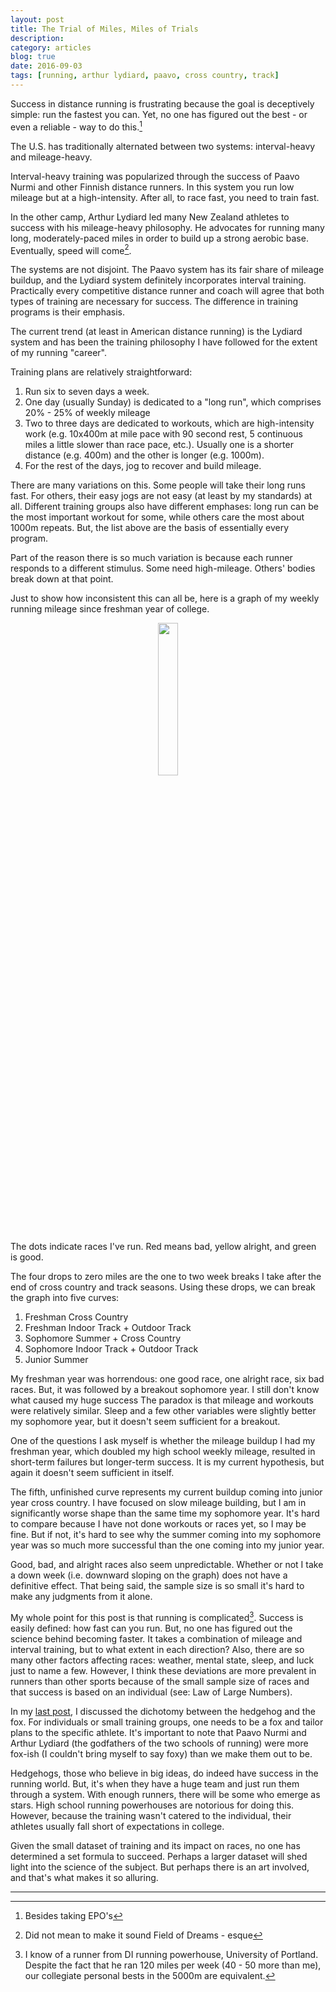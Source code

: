 ```yaml
---
layout: post
title: The Trial of Miles, Miles of Trials
description: 
category: articles
blog: true
date: 2016-09-03
tags: [running, arthur lydiard, paavo, cross country, track]
---
```



Success in distance running is frustrating because the goal is deceptively simple: run the fastest you can. Yet, no one has figured out the best - or even a reliable - way to do this.[^1]

The U.S. has traditionally alternated between two systems: interval-heavy and mileage-heavy.

Interval-heavy training was popularized through the success of Paavo Nurmi and other Finnish distance runners. In this system you run low mileage but at a high-intensity. After all, to race fast, you need to train fast.

In the other camp, Arthur Lydiard led many New Zealand athletes to success with his mileage-heavy philosophy. He advocates for running many long, moderately-paced miles in order to build up a strong aerobic base. Eventually, speed will come[^2]. 

The systems are not disjoint. The Paavo system has its fair share of mileage buildup, and the Lydiard system definitely incorporates interval training. Practically every competitive distance runner and coach will agree that both types of training are necessary for success. The difference in training programs is their emphasis.

The current trend (at least in American distance running) is the Lydiard system and has been the training philosophy I have followed for the extent of my running "career".

Training plans are relatively straightforward:
    
1. Run six to seven days a week.
2. One day (usually Sunday) is dedicated to a "long run", which comprises 20% - 25% of weekly mileage
3. Two to three days are dedicated to workouts, which are high-intensity work (e.g. 10x400m at mile pace with 90 second rest, 5 continuous miles a little slower than race pace, etc.). Usually one is a shorter distance (e.g. 400m) and the other is longer (e.g. 1000m).
4. For the rest of the days, jog to recover and build mileage.

There are many variations on this. Some people will take their long runs fast. For others, their easy jogs are not easy (at least by my standards) at all. Different training groups also have different emphases: long run can be the most important workout for some, while others care the most about 1000m repeats. But, the list above are the basis of essentially every program.

Part of the reason there is so much variation is because each runner responds to a different stimulus. Some need high-mileage. Others' bodies break down at that point.

Just to show how inconsistent this can all be, here is a graph of my weekly running mileage since freshman year of college. 

<p align="center">
  <img src="{{ site.url }}/images/mileage.png" align="center" width="25%">
</p>

The dots indicate races I've run. Red means bad, yellow alright, and green is good.

The four drops to zero miles are the one to two week breaks I take after the end of cross country and track seasons. Using these drops, we can break the graph into five curves:

1. Freshman Cross Country
2. Freshman Indoor Track + Outdoor Track
3. Sophomore Summer + Cross Country
4. Sophomore Indoor Track + Outdoor Track
5. Junior Summer

My freshman year was horrendous: one good race, one alright race, six bad races. But, it was followed by a breakout sophomore year. I still don't know what caused my huge success The paradox is that mileage and workouts were relatively similar. Sleep and a few other variables were slightly better my sophomore year, but it doesn't seem sufficient for a breakout.

One of the questions I ask myself is whether the mileage buildup I had my freshman year, which doubled my high school weekly mileage, resulted in short-term failures but longer-term success. It is my current hypothesis, but again it doesn't seem sufficient in itself.

The fifth, unfinished curve represents my current buildup coming into junior year cross country. I have focused on slow mileage building, but I am in significantly worse shape than the same time my sophomore year. It's hard to compare because I have not done workouts or races yet, so I may be fine. But if not, it's hard to see why the summer coming into my sophomore year was so much more successful than the one coming into my junior year.

Good, bad, and alright races also seem unpredictable. Whether or not I take a down week (i.e. downward sloping on the graph) does not have a definitive effect. That being said, the sample size is so small it's hard to make any judgments from it alone. 

My whole point for this post is that running is complicated[^3]. Success is easily defined: how fast can you run. But, no one has figured out the science behind becoming faster. It takes a combination of mileage and interval training, but to what extent in each direction? Also, there are so many other factors affecting races: weather, mental state, sleep, and luck just to name a few. However, I think these deviations are more prevalent in runners than other sports because of the small sample size of races and that success is based on an individual (see: Law of Large Numbers).

In my [last post](/machine-learning-and-politics), I discussed the dichotomy between the hedgehog and the fox. For individuals or small training groups, one needs to be a fox and tailor plans to the specific athlete. It's important to note that Paavo Nurmi and Arthur Lydiard (the godfathers of the two schools of running) were more fox-ish (I couldn't bring myself to say foxy) than we make them out to be. 

Hedgehogs, those who believe in big ideas, do indeed have success in the running world. But, it's when they have a huge team and just run them through a system. With enough runners, there will be some who emerge as stars. High school running powerhouses are notorious for doing this. However, because the training wasn't catered to the individual, their athletes usually fall short of expectations in college. 

Given the small dataset of training and its impact on races, no one has determined a set formula to succeed. Perhaps a larger dataset will shed light into the science of the subject. But perhaps there is an art involved, and that's what makes it so alluring.


---

[^1]: Besides taking EPO's

[^2]: Did not mean to make it sound Field of Dreams - esque

[^3]: I know of a runner from DI running powerhouse, University of Portland. Despite the fact that he ran 120 miles per week (40 - 50 more than me), our collegiate personal bests in the 5000m are equivalent.
